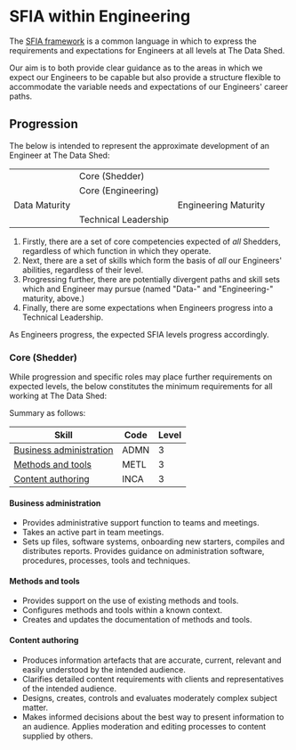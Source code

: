 # SFIA within Engineering

The [SFIA framework](https://sfia-online.org/en/sfia-8) is a common language in
which to express the requirements and expectations for Engineers at all levels
at The Data Shed.

Our aim is to both provide clear guidance as to the areas in which we expect our
Engineers to be capable but also provide a structure flexible to accommodate
the variable needs and expectations of our Engineers' career paths.

## Progression

The below is intended to represent the approximate development of an Engineer
at The Data Shed:

|               |                      |                      |
| ------------- | -------------------- | -------------------- |
|               | Core (Shedder)       |                      |
|               | Core (Engineering)   |                      |
| Data Maturity |                      | Engineering Maturity |
|               | Technical Leadership |                      |

1. Firstly, there are a set of core competencies expected of *all* Shedders,
   regardless of which function in which they operate.
2. Next, there are a set of skills which form the basis of *all* our Engineers'
   abilities, regardless of their level.
3. Progressing further, there are potentially divergent paths and skill sets
   which and Engineer may pursue (named "Data-" and "Engineering-" maturity,
   above.)
4. Finally, there are some expectations when Engineers progress into a
   Technical Leadership.

As Engineers progress, the expected SFIA levels progress accordingly.

### Core (Shedder)

While progression and specific roles may place further requirements on
expected levels, the below constitutes the minimum requirements for all
working at The Data Shed:

Summary as follows:

| Skill                                               | Code | Level |
| --------------------------------------------------- | ---- | ----- |
| [Business administration](#business-administration) | ADMN | 3     |
| [Methods and tools](#methods-and-tools)             | METL | 3     |
| [Content authoring](#content-authoring)             | INCA | 3     |

#### Business administration

- Provides administrative support function to teams and meetings.
- Takes an active part in team meetings.
- Sets up files, software systems, onboarding new starters, compiles and
  distributes reports. Provides guidance on administration software, procedures,
  processes, tools and techniques.

#### Methods and tools

- Provides support on the use of existing methods and tools.
- Configures methods and tools within a known context.
- Creates and updates the documentation of methods and tools.

#### Content authoring

- Produces information artefacts that are accurate, current, relevant and easily
  understood by the intended audience.
- Clarifies detailed content requirements with clients and representatives of the
  intended audience.
- Designs, creates, controls and evaluates moderately complex subject matter.
- Makes informed decisions about the best way to present information to an
  audience. Applies moderation and editing processes to content supplied by
  others.
